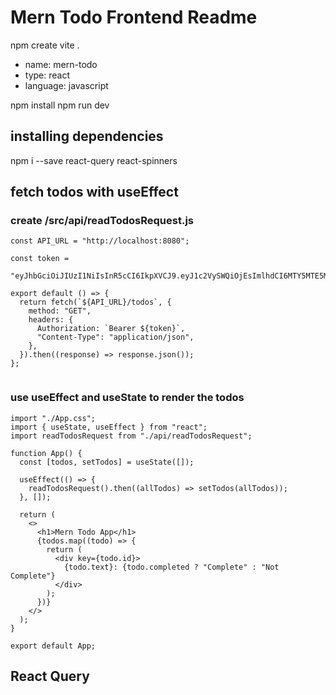 # Mern Todo Frontend Readme

npm create vite .

- name: mern-todo
- type: react
- language: javascript

npm install
npm run dev

## installing dependencies

npm i --save react-query react-spinners

## fetch todos with useEffect

### create /src/api/readTodosRequest.js

```
const API_URL = "http://localhost:8080";

const token =
  "eyJhbGciOiJIUzI1NiIsInR5cCI6IkpXVCJ9.eyJ1c2VySWQiOjEsImlhdCI6MTY5MTE5MDYyOX0.KUDMbnbzmFWu5mBjRyaigPiZLg0f80vAbC02HsknvRE";

export default () => {
  return fetch(`${API_URL}/todos`, {
    method: "GET",
    headers: {
      Authorization: `Bearer ${token}`,
      "Content-Type": "application/json",
    },
  }).then((response) => response.json());
};


```

### use useEffect and useState to render the todos

```
import "./App.css";
import { useState, useEffect } from "react";
import readTodosRequest from "./api/readTodosRequest";

function App() {
  const [todos, setTodos] = useState([]);

  useEffect(() => {
    readTodosRequest().then((allTodos) => setTodos(allTodos));
  }, []);

  return (
    <>
      <h1>Mern Todo App</h1>
      {todos.map((todo) => {
        return (
          <div key={todo.id}>
            {todo.text}: {todo.completed ? "Complete" : "Not Complete"}
          </div>
        );
      })}
    </>
  );
}

export default App;
```

## React Query
